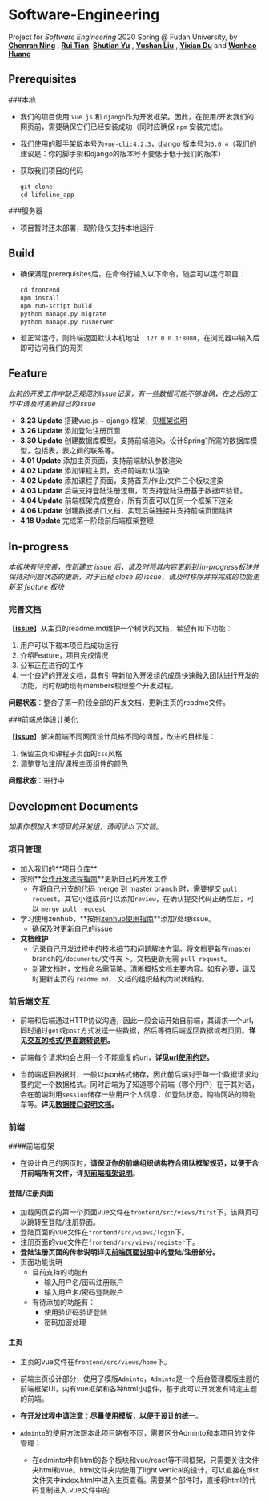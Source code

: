 # Software-Engineering

 Project for *Software Engineering* 2020 Spring @ Fudan University, by [**Chenran Ning**](< https://github.com/chty627 >) , [**Rui Tian**](<https://github.com/Stephyuka>), [**Shutian Yu**](<https://github.com/ystttttt>) , [**Yushan Liu**](<https://github.com/613lys>) , [**Yixian Du**](<https://github.com/Riki-Du>) and [**Wenhao Huang**](<https://github.com/EZ-hwh>)



## Prerequisites

###本地

- 我们的项目使用 `Vue.js` 和 `django`作为开发框架。因此，在使用/开发我们的网页前，需要确保它们已经安装成功（同时应确保 `npm` 安装完成)。

- 我们使用的脚手架版本号为`vue-cli:4.2.3`，django 版本号为`3.0.4`（我们的建议是：你的脚手架和django的版本号不要低于低于我们的版本）

- 获取我们项目的代码

  ```shell
  git clone
  cd lifeline_app
  ```

###服务器

- 项目暂时还未部署，现阶段仅支持本地运行



## Build

- 确保满足prerequisites后，在命令行输入以下命令，随后可以运行项目：

  ```shell
  cd frontend
  npm install
  npm run-script build
  python manage.py migrate
  python manage.py rusnerver
  ```

- 若正常运行，则终端返回默认本机地址：`127.0.0.1:8080`，在浏览器中输入后即可访问我们的网页



## Feature

*此前的开发工作中缺乏规范的issue记录，有一些数据可能不够准确，在之后的工作中请及时更新自己的issue*

- **3.23 Update** 搭建vue.js + django 框架，见[框架说明](documents/项目框架.md)
- **3.26 Update** 添加登陆注册页面
- **3.30 Update** 创建数据库模型，支持前端渲染，设计Spring1所需的数据库模型，包括表，表之间的联系等。
- **4.01 Update** 添加主页页面，支持前端默认参数渲染
- **4.02 Update** 添加课程主页，支持前端默认渲染
- **4.02 Update** 添加课程子页面，支持首页/作业/文件三个板块渲染
- **4.03 Update** 后端支持登陆注册逻辑，可支持登陆注册基于数据库验证。
- **4.04 Update** 前端框架完成整合，所有页面可以在同一个框架下渲染
- **4.06 Update** 创建数据接口文档，实现后端链接并支持前端页面跳转
- **4.18 Update** 完成第一阶段前后端框架整理



## In-progress

*本板块有待完善，在新建立 issue 后，请及时将其内容更新到 in-progress板块并保持对问题状态的更新，对于已经 close 的 issue，请及时移除并将完成的功能更新至 feature 板块*



### 完善文档

【[**issue**]((https://github.com/EZ-hwh/Software-Engineering/issues/35))】从主页的readme.md维护一个树状的文档，希望有如下功能：

1. 用户可以下载本项目后成功运行
2. 介绍Feature，项目完成情况
3. 公布正在进行的工作
4. 一个良好的开发文档，具有引导新加入开发组的成员快速融入团队进行开发的功能，同时帮助现有members梳理整个开发过程。

**问题状态**：整合了第一阶段全部的开发文档，更新主页的readme文件。



###前端总体设计美化

【[**issue**](https://github.com/EZ-hwh/Software-Engineering/issues/36)】解决前端不同网页设计风格不同的问题，改进的目标是：

1. 保留主页和课程子页面的`css`风格
2. 调整登陆注册/课程主页组件的颜色

**问题状态**：进行中



## Development Documents

*如果你想加入本项目的开发组，请阅读以下文档。*



### 项目管理

- 加入我们的**[项目仓库](https://github.com/EZ-hwh/Software-Engineering)**
- 按照**[合作开发流程指南](documents/开发流程.md)**更新自己的开发工作
  - 在将自己分支的代码 merge 到 master branch 时，需要提交 `pull request`，其它小组成员可以添加`review`，在确认提交代码正确性后，可以 `merge pull request`
- 学习使用zenhub，**按照[zenhub使用指南](documents/zenhub指南.md)**添加/处理issue。
  - 确保及时更新自己的issue
- **文档维护**
  - 记录自己开发过程中的技术细节和问题解决方案。将文档更新在master branch的`/documents/`文件夹下。文档更新无需 `pull request`。
  - 新建文档时，文档命名需简略、清晰概括文档主要内容。如有必要，请及时更新主页的 `readme.md`， 文档的组织结构为树状结构。



### 前后端交互

- 前端和后端通过HTTP协议沟通，因此一般会话开始自前端，其请求一个url，同时通过`get`或`post`方式发送一些数据，然后等待后端返回数据或者页面。**详见[交互的格式/界面跳转说明](documents/前后端数据交互格式&界面转跳说明.md)。**

- 前端每个请求均会占用一个不能重复的url，**详见[url使用约定](documents/url接口.md)。**

- 当前端返回数据时，一般以json格式储存，因此前后端对于每一个数据请求均要约定一个数据格式。同时后端为了知道哪个前端（哪个用户）在于其对话，会在前端利用`session`储存一些用户个人信息，如登陆状态，购物网站的购物车等。**详见[数据接口说明文档](documents/数据接口.md)。**



### 前端

####前端框架

- 在设计自己的网页时，**请保证你的前端组织结构符合团队框架规范，以便于合并前端所有文件，详见[前端框架说明](documents/前端结构文档.md)**。



#### 登陆/注册页面

- 加载网页后的第一个页面vue文件在`frontend/src/views/first`下，该网页可以跳转至登陆/注册界面。
- 登陆页面的vue文件在`frontend/src/views/login`下。
- 注册页面的vue文件在`frontend/src/views/register`下。
- **登陆注册页面的传参说明详见[前端页面说明](documents/前端各页面说明.md)中的登陆/注册部分。**
- 页面功能说明
  - 目前支持的功能有
    - 输入用户名/密码注册账户
    - 输入用户名/密码登陆账户
  - 有待添加的功能有：
    - 使用验证码验证登陆
    - 密码加密处理



#### 主页

- 主页的vue文件在`frontend/src/views/home`下。

- 前端主页设计部分，使用了模版`Adminto`，`Adminto`是一个后台管理模版主题的前端框架UI，内有vue框架和各种html小组件，基于此可以开发发有特定主题的前端。
- **在开发过程中请注意**：**尽量使用模版，以便于设计的统一**。
- `Adminto`的使用方法跟本此项目略有不同，需要区分Adminto和本项目的文件管理：
  - 在adminto中有html的各个板块和vue/react等不同框架，只需要关注文件夹html和vue。html文件夹内使用了light vertical的设计，可以直接在dist文件夹中index.html中进入主页查看。需要某个部件时，直接将html的代码复制进入.vue文件中的<template>板块中，或者建立新的部件（如果有传参建议新建部件）。
  - component/home.vue是主页的显示部分。查看其中的html template可以看到<layout>部分，这个是页面的顶部和底部的两栏，需要时可以按同样方法接进去。
    component/calendar.vue和todolist.vue是主页的小部件，传参时需要通过这些文件进行。
  - **如何安装`Adminto`详见[前端模版说明](documents/前端模版.md)。**



#### 课程主页

- 课程主页的vue文件在`frontend/src/views/lessons`下。
- 网页设计主要使用`svg`，在后端传入数据之后可以相应地加载全部课程，**详见[前端页面说明](documents/前端各页面说明.md)中的课程主页部分。**
- 页面功能说明
  - 目前支持的功能有：
    - 可根据传入参数显示最多10门课程
  - 有待添加的功能有：
    - 课程预览时的动态效果
    - 根据学期分类对课程进行展示



#### 课程页面

- 课程页面的vue文件在`frontend/src/views/SingleCourse`下。
- **课程页面的技术细节详见[前端页面说明](documents/前端各页面说明.md)中的课程页面部分。**
- 页面功能说明
  - 主页：介绍课程内容和教师组织结构
  - 文件：发放PPT/作业
  - 作业：同学提交作业

####

### 后端

- **数据库模型**：我们现阶段的模型可由**ER图**描述如下，详见[数据库模型文档](documents/数据库模型.md)

  <img src="./documents/png/ER.jpg" style="zoom:60%;" />



### Reference & Tips
*以下是开发过程中参考的blog和开发成员自己写的tips*

- [pycharm小技巧](https://www.zhihu.com/question/37787004)

- [svg动画效果实例教程](https://www.html5tricks.com/18-svg-animations.html)



###会议记录

- **Sprint1会议**：[会议记录](documents/Sprint1会议.md)



###开发感想

 [Yixian Du](documents/工作记录 RIki Du.md) 





